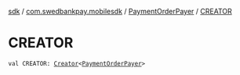 [sdk](../../index.md) / [com.swedbankpay.mobilesdk](../index.md) / [PaymentOrderPayer](index.md) / [CREATOR](./-c-r-e-a-t-o-r.md)

# CREATOR

`val CREATOR: `[`Creator`](https://developer.android.com/reference/android/os/Parcelable/Creator.html)`<`[`PaymentOrderPayer`](index.md)`>`